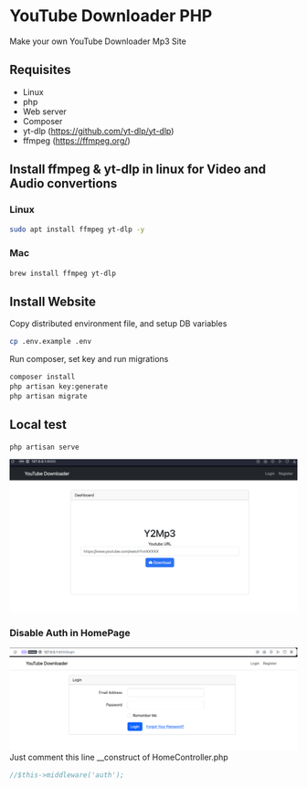 # YouTube Downloader PHP
Make your own YouTube Downloader Mp3 Site

## Requisites
* Linux
* php
* Web server
* Composer
* yt-dlp  (https://github.com/yt-dlp/yt-dlp)
* ffmpeg (https://ffmpeg.org/)


## Install ffmpeg & yt-dlp in linux for Video and Audio convertions
### Linux
```bash
sudo apt install ffmpeg yt-dlp -y
```

### Mac
```bash
brew install ffmpeg yt-dlp
```

## Install Website
Copy distributed environment file, and setup DB variables
```bash
cp .env.example .env
```
Run composer, set key and run migrations
```bash
composer install
php artisan key:generate
php artisan migrate
```

## Local test
```bash
php artisan serve
```
![Login](./docs/home_preview.png)

### Disable Auth in HomePage
![Login](./docs/login.png)
Just comment this line __construct of HomeController.php
```php
//$this->middleware('auth');
```

